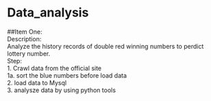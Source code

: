 # Data_analysis
##Item One:<br>
	Description:<br>
  	Analyze the history records of double red winning numbers to perdict lottery number.<br>
	Step:<br>
		1. Crawl data from the official site<br>
			1a. sort the blue numbers before load data<br>
		2. load data to Mysql<br>
		3. analysze data by using python tools<br>

